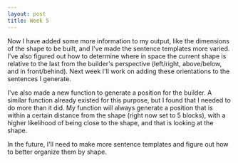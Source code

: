 ```yaml
---
layout: post
title: Week 5
---
```


Now I have added some more information to my output, like the dimensions of the shape to be built, and I've made the sentence templates more varied. I've also figured out how to determine where in space the current shape is relative to the last from the builder's perspective (left/right, above/below, and in front/behind). Next week I'll work on adding these orientations to the sentences I generate.

I've also made a new function to generate a position for the builder. A similar function already existed for this purpose, but I found that I needed to do more than it did. My function will always generate a position that is within a certain distance from the shape (right now set to 5 blocks), with a higher likelihood of being close to the shape, and that is looking at the shape.

In the future, I'll need to make more sentence templates and figure out how to better organize them by shape.
